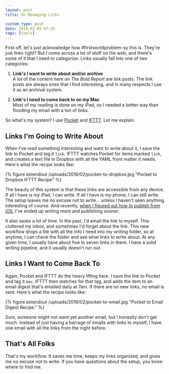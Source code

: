 ```yaml
---
layout: post
title: On Managing Links

custom_type: post
date: 2016-02-05 07:33
tags: [tools]
---
```

First off, let's just acknowledge how #firstworldproblem-sy this is. They're just links right? But I come across a lot of stuff on the web, and there's some of it that I need to categorize. Links usually fall into one of two categories:

1. **Link's I want to write about and/or archive**     
A lot of the content here on *The Bold Report* are link posts. The link posts are always ones that I find interesting, and in many respects I use it as an archival system.

2. **Link's I need to come back to on my Mac**     
Most of my reading is done on my iPad, so I needed a better way than flooding my email with a ton of links.

So what's my system? I use [Pocket](https://getpocket.com/) and [IFTTT](https://ifttt.com). Let me explain.

## Links I'm Going to Write About
When I've read something interesting and want to write about it, I save the link to Pocket and tag it `link`. IFTTT watches Pocket for items marked `link`, and creates a text file in Dropbox with all the YAML front matter it needs. Here's what the recipe looks like:

{% figure extendout /uploads/2016/02/pocket-to-dropbox.jpg "Pocket to Dropbox IFTTT Recipe" %}

The beauty of this system is that these links are accessible from any device. If all I have is my iPad, I can write. If all I have is my phone, I can still write. The setup leaves me no excuse not to write… unless I haven't seen anything interesting of course. And recently, [when I figured out how to publish from iOS](/2016/01/publishing-to-jekyll-from-ios/), I've ended up writing more and publishing sooner.

It also saves a lot of time. In the past, I'd email the link to myself. This cluttered my inbox, and sometimes I'd forget about the link. This new workflow drops a file with all the info I need into my writing folder, so at anytime, I can check the folder and see what links to write about. At any given time, I usually have about five to seven links in there. I have a solid writing pipeline, and it usually doesn't run out.

## Links I Want to Come Back To
Again, Pocket and IFTTT do the heavy lifting here. I save the link to Pocket and tag it `mac`. IFTTT then watches for that tag, and adds the item to an email digest that's emailed daily at 7am. If there are no new links, no email is sent. Here's what the recipe looks like:

{% figure extendout /uploads/2016/02/pocket-to-email.jpg "Pocket to Email Digest Recipe." %}

Sure, someone might not want yet another email, but I honestly don't get much. Instead of just having a barrage of emails with links to myself, I have one email with all the links from the night before.

## That's All Folks
That's my workflow. It saves me time, keeps my links organized, and gives me no excuse not to write. If you have questions about the setup, you know where to find me.
